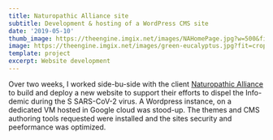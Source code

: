 ```yaml
---
title: Naturopathic Alliance site
subtitle: Development & hosting of a WordPress CMS site
date: '2019-05-10'
thumb_image: https://theengine.imgix.net/images/NAHomePage.jpg?w=500&fit=crop&crop=entropy&auto=format,enhance&q=60
image: https://theengine.imgix.net/images/green-eucalyptus.jpg?fit=crop&crop=entropy&auto=format,enhance&q=60
template: project
excerpt: Website development
---
```

Over two weeks, I worked side-bu-side with the client [Naturopathic Alliance](https://naturopathicalliance.org/) to build and deploy a new website to support their efforts to dispel the Info-demic during the S SARS-CoV-2 virus.
A Wordpress instance, on a dedicated VM hosted in Google cloud was stood-up. The themes and CMS authoring tools requested were installed and the sites security and peeformance was optimized.

